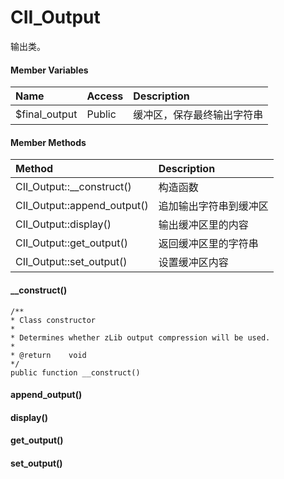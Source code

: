 # CII\_Output

输出类。

#### Member Variables

| Name | Access | Description |
| :--- | :--- | :--- |
| $final\_output | Public | 缓冲区，保存最终输出字符串 |

#### Member Methods

| Method | Description |
| :--- | :--- |
| CII\_Output::\_\_construct\(\) | 构造函数 |
| CII\_Output::append\_output\(\) | 追加输出字符串到缓冲区 |
| CII\_Output::display\(\) | 输出缓冲区里的内容 |
| CII\_Output::get\_output\(\) | 返回缓冲区里的字符串 |
| CII\_Output::set\_output\(\) | 设置缓冲区内容 |

#### \_\_construct\(\)

```
/**
* Class constructor
*
* Determines whether zLib output compression will be used.
*
* @return    void
*/
public function __construct()
```

#### append\_output\(\)

#### display\(\)

#### get\_output\(\)

#### set\_output\(\)




